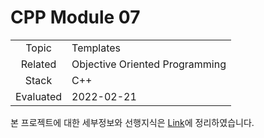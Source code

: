 # CPP Module 07

|           |                                |
| :-------: | ------------------------------ |
|   Topic   | Templates                      |
|  Related  | Objective Oriented Programming |
|   Stack   | C++                            |
| Evaluated | 2022-02-21                     |

본 프로젝트에 대한 세부정보와 선행지식은 [Link](https://24siefil.oopy.io/cd1bc666-3dfa-4ee9-bedd-d5634f0ee51a)에 정리하였습니다.
